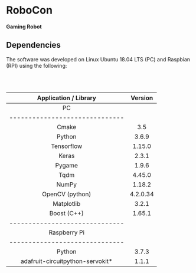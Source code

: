 # **RoboCon**
**Gaming Robot**

## Dependencies

The software was developed on Linux Ubuntu 18.04 LTS (PC) and Raspbian (RPI) using the following:

<br><br>

|Application / Library|	Version|
| :---:               |  :---: |
|    PC                        |
|------------------------------|
|Cmake|	3.5|
|Python|	3.6.9|
|Tensorflow|	1.15.0|
|Keras 	|2.3.1|
|Pygame	|1.9.6|
|Tqdm	|4.45.0|
|NumPy	|1.18.2|
|OpenCV (python)	|4.2.0.34|
|Matplotlib	|3.2.1|
|Boost (C++)	|1.65.1|
|------------------------------|
|Raspberry Pi|
|------------------------------|
|Python	|3.7.3|
|adafruit-circuitpython-servokit*	|1.1.1|

